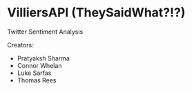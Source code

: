 # VilliersAPI (TheySaidWhat?!?)
Twitter Sentiment Analysis

Creators:
 - Pratyaksh Sharma
 - Connor Whelan
 - Luke Sarfas
 - Thomas Rees